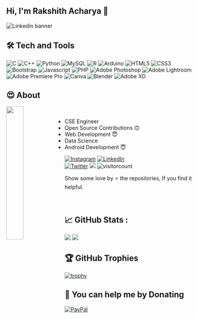 ## Hi, I'm Rakshith Acharya 👋 
![Linkedin banner](https://user-images.githubusercontent.com/83587918/162585414-8aa14493-3905-4d8f-aad2-2d8cdd795270.png)

## 🛠️ Tech and Tools
![C](https://img.shields.io/badge/c-%2300599C.svg?style=for-the-badge&logo=c&logoColor=white) 
![C++](https://img.shields.io/badge/c++-%2300599C.svg?style=for-the-badge&logo=c%2B%2B&logoColor=white)
![Python](https://img.shields.io/badge/python-3670A0?style=for-the-badge&logo=python&logoColor=ffdd54)
![MySQL](https://img.shields.io/badge/mysql-%23F5792A.svg?style=for-the-badge&logo=mysql&logoColor=white) 
![R](https://img.shields.io/badge/r-%23276DC3.svg?style=for-the-badge&logo=r&logoColor=white)
![Arduino](https://img.shields.io/badge/-Arduino-00979D?style=for-the-badge&logo=Arduino&logoColor=white) 
![HTML5](https://img.shields.io/badge/html5-%23E34F26.svg?style=for-the-badge&logo=html5&logoColor=white)
![CSS3](https://img.shields.io/badge/css3-%231572B6.svg?style=for-the-badge&logo=css3&logoColor=white)
![Bootstrap](https://img.shields.io/badge/bootstrap-%23563D7C.svg?style=for-the-badge&logo=bootstrap&logoColor=white) 
![Javascript](https://img.shields.io/badge/javascript-%231572B6.svg?style=for-the-badge&logo=javascript&logoColor=lemonyellow)
![PHP](https://img.shields.io/badge/php-%23777BB4.svg?style=for-the-badge&logo=php&logoColor=white) 
![Adobe Photoshop](https://img.shields.io/badge/adobephotoshop-%2331A8FF.svg?style=for-the-badge&logo=adobephotoshop&logoColor=28464B) 
![Adobe Lightroom](https://img.shields.io/badge/Adobe%20Lightroom-31A8FF.svg?style=for-the-badge&logo=Adobe%20Lightroom&logoColor=28464B) 
![Adobe Premiere Pro](https://img.shields.io/badge/Adobe%20Premiere%20Pro-9999FF.svg?style=for-the-badge&logo=Adobe%20Premiere%20Pro&logoColor=28464B) 
![Canva](https://img.shields.io/badge/Canva-%2300C4CC.svg?style=for-the-badge&logo=Canva&logoColor=white) 
![Blender](https://img.shields.io/badge/blender-%23F5792A.svg?style=for-the-badge&logo=blender&logoColor=white) 
![Adobe XD](https://img.shields.io/badge/Adobe%20XD-470137?style=for-the-badge&logo=Adobe%20XD&logoColor=#FF61F6)

## 😍 About 
<img align="left" width="30%" src="https://octodex.github.com/images/daftpunktocat-guy.gif">
 
 <br>
 
- CSE Engineer
- Open Source Contributions 🙃
- Web Development 😇
- Data Science 
- Android Development 😇
  
[![Instagram](https://img.shields.io/badge/Instagram-%23E4405F.svg?logo=Instagram&logoColor=white)](https://instagram.com/rakshixh)
[![LinkedIn](https://img.shields.io/badge/LinkedIn-%230077B5.svg?logo=linkedin&logoColor=white)](https://linkedin.com/in/rakshixh)  
[![Twitter](https://img.shields.io/badge/Twitter-%231DA1F2.svg?logo=Twitter&logoColor=white)](https://twitter.com/rakshixh)
<a href=https://www.youtube.com/channel/UCoPPOzdy8Z6r68F27zXeJDw> <img src="https://img.shields.io/youtube/channel/views/UCoPPOzdy8Z6r68F27zXeJDw?style=social"></a>
![visitorcount](https://komarev.com/ghpvc/?username=rakshixh&label=Visitors+Count&color=brightgreen)

Show some love by ⭐ the repositories, If you find it helpful.
<br>
<br>
<br>

## 📈 GitHub Stats :
![](https://github-readme-stats.vercel.app/api/top-langs/?username=rakshixh&theme=nightowl&bg_color=264653&title_color=E9C46A&text_color=E9C46A&border_radius=10&hide_border=false&langs_count=10&include_all_commits=true&count_private=true&layout=compact&card_width=1000)
<img src="https://activity-graph.herokuapp.com/graph?username=rakshixh&theme=dracula&bg_color=264653&color=E9C46A&line=F4A261&point=E76F51&area=true&hide_border=false">

## 🏆 GitHub Trophies
[![trophy](https://github-profile-trophy.vercel.app/?username=rakshixh&margin-w=15&theme=dracula&title=Commits,Repositories)](https://github.com/rakshixh/github-profile-trophy)

## 💸 You can help me by Donating
[![PayPal](https://img.shields.io/badge/PayPal-00457C?style=for-the-badge&logo=paypal&logoColor=white)](https://www.paypal.com/paypalme/rakshixh) 
